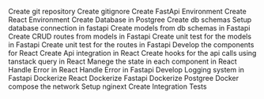 Create git repository
Create gitignore
Create FastApi Environment
Create React Environment
Create Database in Postgree
Create db schemas
Setup database connection in fastapi
Create models from db schemas in Fastapi
Create CRUD routes from models in Fastapi
Create unit test for the models in Fastapi
Create unit test for the routes in Fastapi
Develop the components for React
Create Api integration in React
Create hooks for the api calls using tanstack query in React
Manege the state in each component in React
Handle Error in React
Handle Error in Fastapi
Develop Logging system in Fastapi
Dockerize React
Dockerize Fastapi
Dockerize Postgree
Docker compose the network
Setup nginext
Create Integration Tests